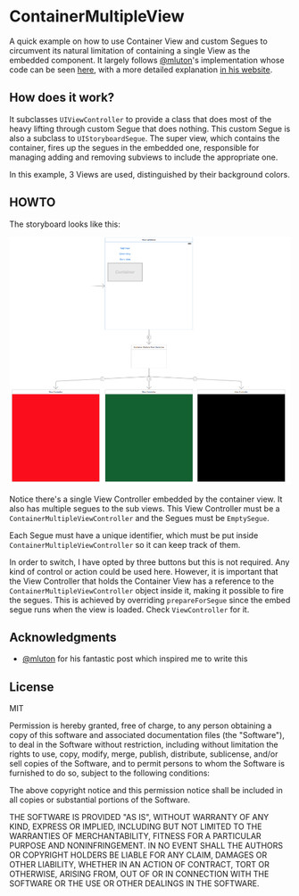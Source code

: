 # ContainerMultipleView

A quick example on how to use Container View and custom Segues to circumvent its natural limitation of containing a single View as the embedded component. It largely follows [@mluton](https://github.com/mluton)'s implementation whose code can be seen [here](https://github.com/mluton/EmbeddedSwapping), with a more detailed explanation [in his website](http://sandmoose.com/post/35714028270/storyboards-with-custom-container-view-controllers). 

## How does it work?

It subclasses `UIViewController` to provide a class that does most of the heavy lifting through custom Segue that does nothing. This custom Segue is also a subclass to `UIStoryboardSegue`. The super view, which contains the container, fires up the segues in the embedded one, responsible for managing adding and removing subviews to include the appropriate one.

In this example, 3 Views are used, distinguished by their background colors.

## HOWTO

The storyboard looks like this:

![Storyboard for Multiple Views in Container View](storyboard.png?raw=true "Storyboard for Multiple Views in Container View")

Notice there's a single View Controller embedded by the container view. It also has multiple segues to the sub views. This View Controller must be a `ContainerMultipleViewController` and the Segues must be `EmptySegue`.

Each Segue must have a unique identifier, which must be put inside `ContainerMultipleViewController` so it can keep track of them. 

In order to switch, I have opted by three buttons but this is not required. Any kind of control or action could be used here. However, it is important that the View Controller that holds the Container View has a reference to the `ContainerMultipleViewController` object inside it, making it possible to fire the segues. This is achieved by overriding `prepareForSegue` since the embed segue runs when the view is loaded. Check `ViewController` for it.

## Acknowledgments

* [@mluton](https://github.com/mluton) for his fantastic post which inspired me to write this

## License

MIT

Permission is hereby granted, free of charge, to any person obtaining a copy
of this software and associated documentation files (the "Software"), to deal
in the Software without restriction, including without limitation the rights
to use, copy, modify, merge, publish, distribute, sublicense, and/or sell
copies of the Software, and to permit persons to whom the Software is
furnished to do so, subject to the following conditions:

The above copyright notice and this permission notice shall be included in
all copies or substantial portions of the Software.

THE SOFTWARE IS PROVIDED "AS IS", WITHOUT WARRANTY OF ANY KIND, EXPRESS OR
IMPLIED, INCLUDING BUT NOT LIMITED TO THE WARRANTIES OF MERCHANTABILITY,
FITNESS FOR A PARTICULAR PURPOSE AND NONINFRINGEMENT. IN NO EVENT SHALL THE
AUTHORS OR COPYRIGHT HOLDERS BE LIABLE FOR ANY CLAIM, DAMAGES OR OTHER
LIABILITY, WHETHER IN AN ACTION OF CONTRACT, TORT OR OTHERWISE, ARISING FROM,
OUT OF OR IN CONNECTION WITH THE SOFTWARE OR THE USE OR OTHER DEALINGS IN
THE SOFTWARE.
